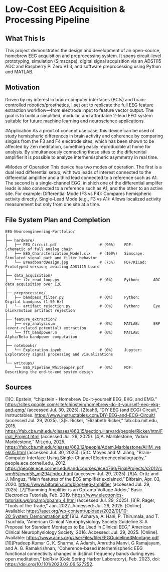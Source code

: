 # Low-Cost EEG Acquisition & Processing Pipeline

## What This Is
This project demonstrates the design and development of an open-source, homebrew EEG acquisition and preprocessing system. It spans circuit-level prototyping, simulation (Simscape), digital signal acquisition via an ADS1115 ADC and Raspberry Pi Zero V1.3, and software preprocessing using Python and MATLAB.

## Motivation
Driven by my interest in brain–computer interfaces (BCIs) and brain-controlled robotics/prosthetics, I set out to replicate the full EEG feature extraction workflow—from electrode input to feature vector output. The goal is to build a simplified, modular, and affordable 2-lead EEG system suitable for future machine learning and neuroscience applications.

#Application
As a proof of concept use case, this device can be used ot study hemispheric differences in brain activity and coherence by comparing singals from the F3 and F4 electrode sites, which has been shown to be affected by Zen meditation, something easily reproducible at home for analysis. By simultaneously connecting these sites to the differenital amplifier it is possible to analyze interhemispheric asymmetry in real time.

#Modes of Operation
This device has two modes of operation. The first is a dual lead differential setup, with two leads of interest connected to the differential amplifier and a third lead connected to a reference such as A1. The second is a single-channel EGG, in shich one of the differential amplifer leads is also connected to a reference such as A1, and the other to an active site.
For example:
	Differential Mode (F3 vs F4): Compares hemispheric activity directly.
	Single-Lead Mode (e.g., F3 vs A1): Allows localized activity measurement but only from one site at a time.

## File System Plan and Completion
```plaintext
EEG-Neuroengineering-Portfolio/
│
├── hardware/
│   ├── EEG_Circuit.pdf                   # (90%)    PDF:         Schematic of full analog chain
│   ├── EEG_Characterization_Model.slx    # (100%)   Simscape:    Simulated signal path and filter behavior
│   └── BreadboardDesign.jpg              # (75%)    PDF/KiCad:   Prototyped version; awaiting ADS1115 board
│
├── data_acquisition/
│   └── i2c_read_loop.py                  # (0%)     Python:      ADC data acquisition over I2C
│
├── preprocessing/
│   ├── bandpass_filter.py                # (0%)     Python:      Digital bandpass (1–50 Hz)
│   └── artifact_rejection.py             # (0%)     Python:      Eye blink/motion artifact rejection
│
├── feature_extraction/
│   ├── erp_analysis.m                    # (0%)     MATLAB:      ERP (event-related potential) extraction
│   └── fft_bandpower.m                   # (0%)     MATLAB:      Alpha/Beta bandpower computation
│
├── notebooks/
│   └── Exploration.ipynb                 # (0%)     Jupyter:     Exploratory signal processing and visualizations
│
└── writeups/
    └── EEG_Pipeline_Whitepaper.pdf       # (0%)     PDF:         Describing the end-to-end system design
```
## Sources
[1]C. Epstein, “chipstein - Homebrew Do-it-yourself EEG, EKG, and EMG.” https://sites.google.com/site/chipstein/homebrew-do-it-yourself-eeg-ekg-and-emg/ (accessed Jul. 30, 2025).
[2]cah6, “DIY EEG (and ECG) Circuit,” Instructables. https://www.instructables.com/DIY-EEG-and-ECG-Circuit/ (accessed Jul. 29, 2025).
[3]E. Ricker, “Elizabeth Ricker,” fab.cba.mit.edu, 2015. https://fab.cba.mit.edu/classes/863.15/section.Harvard/people/Ricker/htm/Final_Project.html (accessed Jul. 29, 2025).
[4]A. Marblestone, “Adam Marblestone,” Mit.edu, 2025. https://fab.cba.mit.edu/classes/863.12/people/Adam.Marblestone/AHM_week05.html (accessed Jul. 30, 2025).
[5]C. Moyes and M. Jiang, “Brain-Computer Interface Using Single-Channel Electroencephalography,” people.ece.cornell.edu, 2012. https://people.ece.cornell.edu/land/courses/ece4760/FinalProjects/s2012/cwm55/cwm55_mj294/index.html (accessed Jul. 29, 2025).
[6]A. Ortiz and J. Minguz, “Main features of the EEG amplifier explained,” Bitbrain, Apr. 03, 2020. https://www.bitbrain.com/blog/eeg-amplifier (accessed Jul. 29, 2025).
[7]“Summing Amplifier is an Op-amp Voltage Adder,” Basic Electronics Tutorials, Feb. 2019. https://www.electronics-tutorials.ws/opamp/opamp_4.html (accessed Jul. 29, 2025).
[8]R. Rager, “Tools of the Trade,” Jan. 2022. Accessed: Jul. 29, 2025. [Online]. Available: https://aset.org/wp-content/uploads/2022/01/10-20_System_Demonstration.pdf
[9]J. Acharya, A. Hani, P. Thirumala, and T. Tsuchida, “American Clinical Neurophysiology Society Guideline 3: A Proposal for Standard Montages to Be Used in Clinical EEG,” American Clinical Neurophysiology Society, 2016. Accessed: Jul. 29, 2025. [Online]. Available: https://www.acns.org/UserFiles/file/EEGGuideline3Montage.pdf
[10]Pradeep Kumar G, K. Sharma, A Adarsh, Amrutha Manvi, G Ramajayam, and A. G. Ramakrishnan, “Coherence-based interhemispheric EEG functional connectivity changes in distinct frequency bands during eyes open meditation,” bioRxiv (Cold Spring Harbor Laboratory), Feb. 2023, doi: https://doi.org/10.1101/2023.02.06.527252.